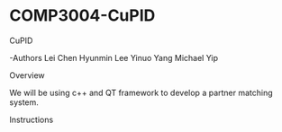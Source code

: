 # COMP3004-CuPID
CuPID

-Authors 
    Lei Chen 
    Hyunmin Lee
    Yinuo Yang
    Michael Yip

Overview

We will be using c++ and QT framework to develop a partner matching system.

Instructions